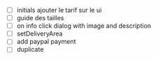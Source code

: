 - [ ] initials ajouter le tarif sur le ui
- [ ] guide des tailles
- [ ] on info click dialog with image and description
- [ ] setDeliveryArea
- [ ] add paypal payment
- [ ] duplicate
<!-- - [ ] Switch stock -->
